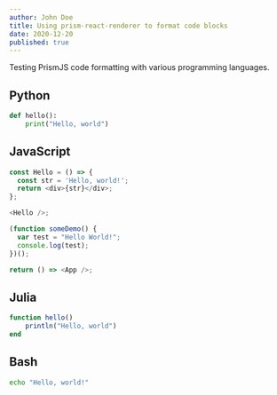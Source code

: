 ```yaml
---
author: John Doe
title: Using prism-react-renderer to format code blocks
date: 2020-12-20
published: true
---
```


Testing PrismJS code formatting with various programming languages.

## Python

```python
def hello():
    print("Hello, world")
```

## JavaScript

```js
const Hello = () => {
  const str = 'Hello, world!';
  return <div>{str}</div>;
};

<Hello />;

(function someDemo() {
  var test = "Hello World!";
  console.log(test);
})();

return () => <App />;
```

## Julia

```julia
function hello()
    println("Hello, world")
end
```

## Bash

```bash
echo "Hello, world!"
```

